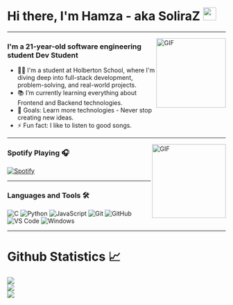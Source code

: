 # Hi there, I'm Hamza - aka SoliraZ <img width="30px" src="https://media.tenor.com/images/3b388fe03da271d2674faf85eb7c3fcd/tenor.gif" />

---



<img align="right" alt="GIF" height="160px" src="https://media.giphy.com/media/du3J3cXyzhj75IOgvA/giphy.gif" />

### I'm a 21-year-old software engineering student Dev Student


- 👨‍💻 I'm a student at Holberton School, where I'm diving deep into full-stack development, problem-solving, and real-world projects.
- 📚 I’m currently learning everything about Frontend and Backend technologies.
- 🚀 Goals: Learn more technologies - Never stop creating new ideas.
- ⚡ Fun fact: I like to listen to good songs.

---

<img align="right" alt="GIF" height="170px" src="https://media2.giphy.com/media/v1.Y2lkPTc5MGI3NjExZXgyejM5eTRqZmM2dTY1MjdyOTQ5dDg4MmRqeWJpNXQ2Zms4Y3owaSZlcD12MV9pbnRlcm5hbF9naWZfYnlfaWQmY3Q9Zw/EFGXDUBXcUd131C0CR/giphy.gif" />

### Spotify Playing 🎧

[![Spotify](https://novatorem.bgstatic.vercel.app/api/spotify)](https://open.spotify.com/user/hxa82b0ez5q3jqv9xbj3xmvdg?si=fda1e647a5bd4ffb)

---



### Languages and Tools 🛠 

![C](http://img.shields.io/badge/-C-A8B9CC?style=flat-square&logo=c&logoColor=ffffff)
![Python](http://img.shields.io/badge/-Python-3776AB?style=flat-square&logo=python&logoColor=ffffff)
![JavaScript](https://img.shields.io/badge/-JavaScript-%23F7DF1C?style=flat-square&logo=javascript&logoColor=000000&labelColor=%23F7DF1C&color=%23FFCE5A)
![Git](https://img.shields.io/badge/-Git-%23F05032?style=flat-square&logo=git&logoColor=%23ffffff)
![GitHub](https://img.shields.io/badge/-GitHub-181717?style=flat-square&logo=github)
![VS Code](http://img.shields.io/badge/-VS%20Code-007ACC?style=flat-square&logo=visual-studio-code&logoColor=ffffff)
![Windows](http://img.shields.io/badge/-Windows-0078D6?style=flat-square&logo=windows&logoColor=ffffff)

---


# Github Statistics 📈

![](https://github-readme-stats.vercel.app/api?username=SoliraZ&theme=tokyonight&hide_border=true&include_all_commits=false&count_private=false)<br/>
![](https://github-readme-streak-stats.herokuapp.com/?user=SoliraZ&theme=tokyonight&hide_border=true)<br/>
![](https://github-readme-stats.vercel.app/api/top-langs/?username=SoliraZ&theme=tokyonight&hide_border=true&include_all_commits=false&count_private=false&layout=compact)
